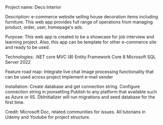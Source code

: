 Project name: Deco Interior

Description: 
e-commerce website selling house decoration items including furniture.
This web app provides full range of operations from managing product, order, user, homepage's ads.

Purpose: 
This web app is created to be a showcase for job interview and learning project.
Also, this app can be template for other e-commerce site and ready to be used.

Technologies:
.NET core MVC (8)
Entity Framework Core 8
Microsoft SQL Server 2022

Feature road map:
Integrate live chat
Image processing functionality that can be used across project
Implement e-mail sender

Installation:
Create database and get connection string.
Configure connection string in jsonsetting
Publish to any platform that available such as Azure or IIS.
DbInitializer will run migrations and seed database for the first time.

Credit:
Microsoft Doc, related communities for issues.
All tutorians in Udemy and Youtube for project structure.
